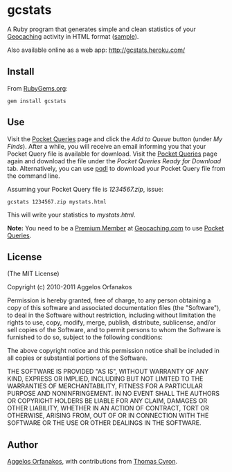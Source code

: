 # gcstats #

A Ruby program that generates simple and clean statistics of your [Geocaching][gc] activity in HTML format ([sample][agorf]).

Also available online as a web app: <http://gcstats.heroku.com/>

[gc]: http://www.geocaching.com/
[agorf]: http://agorf.github.com/gcstats/agorf.html

## Install ##

From [RubyGems.org](http://rubygems.org/gems/gcstats):

    gem install gcstats

## Use ##

Visit the [Pocket Queries][pq] page and click the _Add to Queue_ button (under _My Finds_). After a while, you will receive an email informing you that your Pocket Query file is available for download. Visit the [Pocket Queries][pq] page again and download the file under the _Pocket Queries Ready for Download_ tab. Alternatively, you can use [pqdl][] to download your Pocket Query file from the command line.

Assuming your Pocket Query file is _1234567.zip_, issue:

    gcstats 1234567.zip mystats.html

This will write your statistics to _mystats.html_.

**Note:** You need to be a [Premium Member][pm] at [Geocaching.com][gc] to use [Pocket Queries][pq].

[pq]: http://www.geocaching.com/pocket/
[pqdl]: https://github.com/nano/pqdl
[pm]: https://www.geocaching.com/membership/

## License ##

(The MIT License)

Copyright (c) 2010-2011 Aggelos Orfanakos

Permission is hereby granted, free of charge, to any person obtaining a copy of this software and associated documentation files (the "Software"), to deal in the Software without restriction, including without limitation the rights to use, copy, modify, merge, publish, distribute, sublicense, and/or sell copies of the Software, and to permit persons to whom the Software is furnished to do so, subject to the following conditions:

The above copyright notice and this permission notice shall be included in all copies or substantial portions of the Software.

THE SOFTWARE IS PROVIDED "AS IS", WITHOUT WARRANTY OF ANY KIND, EXPRESS OR IMPLIED, INCLUDING BUT NOT LIMITED TO THE WARRANTIES OF MERCHANTABILITY, FITNESS FOR A PARTICULAR PURPOSE AND NONINFRINGEMENT. IN NO EVENT SHALL THE AUTHORS OR COPYRIGHT HOLDERS BE LIABLE FOR ANY CLAIM, DAMAGES OR OTHER LIABILITY, WHETHER IN AN ACTION OF CONTRACT, TORT OR OTHERWISE, ARISING FROM, OUT OF OR IN CONNECTION WITH THE SOFTWARE OR THE USE OR OTHER DEALINGS IN THE SOFTWARE.

## Author ##

[Aggelos Orfanakos](http://agorf.gr/), with contributions from [Thomas Cyron](http://thcyron.de/).

